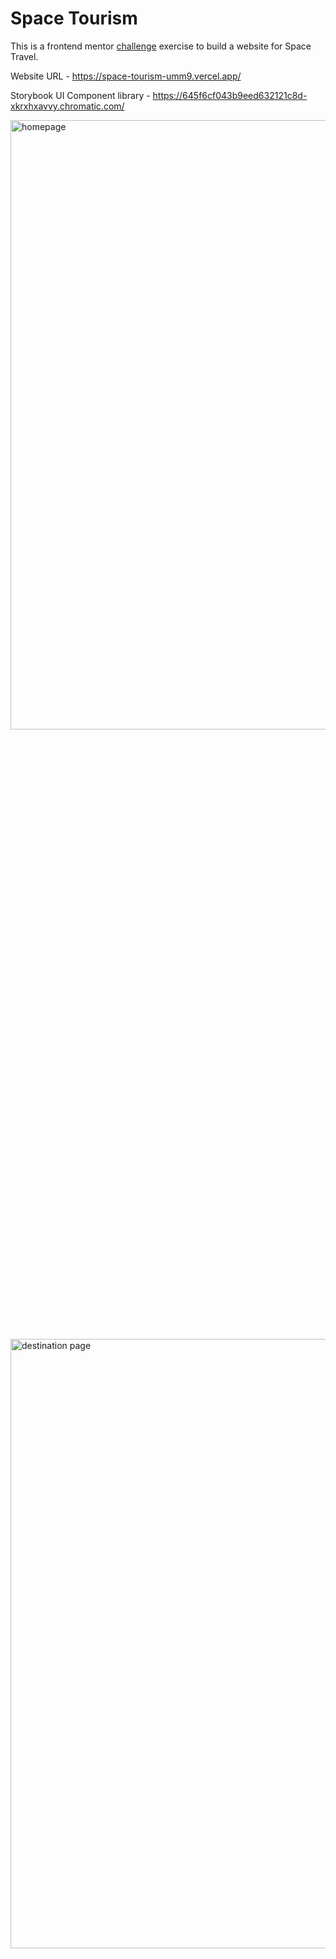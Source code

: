 # Space Tourism

This is a frontend mentor [challenge](https://www.frontendmentor.io/challenges/space-tourism-multipage-website-gRWj1URZ3) exercise to build a website for Space Travel.

Website URL - https://space-tourism-umm9.vercel.app/

Storybook UI Component library - https://645f6cf043b9eed632121c8d-xkrxhxavvy.chromatic.com/

<img src="https://github.com/puyanwei/space-tourism/assets/14803518/5d271c62-3006-44bd-87ca-3c8f6ed5f395" alt="homepage" width="700px" height="50%">
<img src="https://github.com/puyanwei/space-tourism/assets/14803518/c144b143-946a-4a06-9a5a-47af9c3c7267" alt="destination page" width="700px" height="50%">
<img src="https://github.com/puyanwei/space-tourism/assets/14803518/e80e922d-6fc0-4800-8fe8-7c2a4706531e" alt="crew page" width="700px" height="50%">
<img src="https://github.com/puyanwei/space-tourism/assets/14803518/e9eb662e-b7ef-44e5-acb1-884ef0392be7" alt="technology page" width="700px" height="50%">
----
<img src="https://github.com/puyanwei/space-tourism/assets/14803518/d15a925d-8d6d-4853-880d-2107ead7c02c" alt="technology page" width="600px">
<img src="https://github.com/puyanwei/space-tourism/assets/14803518/652d2e3d-209c-409d-b8bf-a81ab4655191" alt="technology page" width="600px">
<img src="https://github.com/puyanwei/space-tourism/assets/14803518/286cf46a-a608-483a-9b55-ae4f3cbeb65a" alt="technology page" width="600px">
<img src="https://github.com/puyanwei/space-tourism/assets/14803518/6122f726-5cc1-4c06-b164-d82ecc657e91" alt="technology page" width="600px">
----
<img src="https://github.com/puyanwei/space-tourism/assets/14803518/18b01aa5-315f-4bf6-9a50-9965aa9395e0" alt="technology page" width="400px" height="700px">
<img src="https://github.com/puyanwei/space-tourism/assets/14803518/114fb431-06c0-4adb-add4-126d83bb3dbd" alt="technology page" width="400px" height="700px">
<img src="https://github.com/puyanwei/space-tourism/assets/14803518/cf84f9c0-5c02-4c42-9b2b-c9449a84f4ac" alt="technology page" width="400px" height="700px">
<img src="https://github.com/puyanwei/space-tourism/assets/14803518/e32aff79-b348-42d3-aa42-86f457e2e9cf" alt="technology page" width="400px" height="700px">
<img src="https://github.com/puyanwei/space-tourism/assets/14803518/14970e44-5c8a-4bad-9ca7-5eefb89ca5ec" alt="technology page" width="400px" height="700px">

### Tech

- Next.js and React with Typescript
- Tailwind for styling
- Storybook for component library
- Deployment of Storybook with Chromatic
- Deployed with Vercel

### Installation

```
git clone https://github.com/puyanwei/space-tourism.git
cd space-tourism
yarn install
yarn dev
```

### Lighthouse Report

Chrome's lighthouse report in dev tools helps developers analyse their websites in certain categories. Once finishing the site I used the report to improve performance and other categories.

More information about lighthouse reports [here](https://developer.chrome.com/docs/lighthouse/overview/)

#### Mobile report

![image](https://github.com/puyanwei/space-tourism/assets/14803518/2f8c071b-3fb3-4cd1-a695-57a07a12da7d)

#### Desktop report

![image](https://github.com/puyanwei/space-tourism/assets/14803518/3f13446f-a6f7-4a1f-a526-1837f27cd21f)

### Issues

##### Using Next 13 App folder (beta)

- RootLayout (`Layout.tsx` on the root of app) is the suggested place to load fonts (in their new way) which is done on the server. But since I need the Navbar on all pages, this needs to be added here too so there is conflict of having a server and client loaded component not being compatible. This needs to be done client side because of the `activeLink` logic, and there is no way to load via server and client on the same file or separating them
- Multiple font loading does not seem to work with tailwind. The custom variable names do not seem to get picked up in `tailwind.config`

##### Other Issues

- Storybook is unable to load if tailwind is using a reference to an asset in the public folder. In my instance, a reference for a background image which ommited the public folder in the url confuses Storybook into trying to find this when loading its css. Using the config `staticDirs: ["../public"],` in `main.t` doesn't seem to work.
- I Want to preview code in Storybook on how the component works, but now they've added a seperate file to show this on ALL components rather then have a tab within it which I find awful as it unnecessarily clutters storybook.
- Tried to make a preloaded image slider but maybe Next/Image is doing something under the hood. However did fix a lag issue, but can't help slower networks for this.
